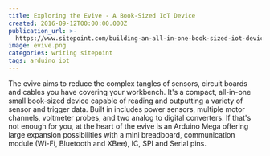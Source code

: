 ```yaml
---
title: Exploring the Evive - A Book-Sized IoT Device
created: 2016-09-12T00:00:00.000Z
publication_url: >-
  https://www.sitepoint.com/building-an-all-in-one-book-sized-iot-device-with-evive/
image: evive.png
categories: writing sitepoint
tags: arduino iot
---
```


The evive aims to reduce the complex tangles of sensors, circuit boards and cables you have covering your workbench. It's a compact, all-in-one small book-sized device capable of reading and outputting a variety of sensor and trigger data. Built in includes power sensors, multiple motor channels, voltmeter probes, and two analog to digital converters. If that's not enough for you, at the heart of the evive is an Arduino Mega offering large expansion possibilities with a mini breadboard, communication module (Wi-Fi, Bluetooth and XBee), IC, SPI and Serial pins.
